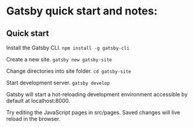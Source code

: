 # Gatsby quick start and notes:

## Quick start

Install the Gatsby CLI.
`npm install -g gatsby-cli`

Create a new site.
`gatsby new gatsby-site`

Change directories into site folder.
`cd gatsby-site`

Start development server.
`gatsby develop`

Gatsby will start a hot-reloading development environment accessible by default at localhost:8000.

Try editing the JavaScript pages in src/pages. Saved changes will live reload in the browser.